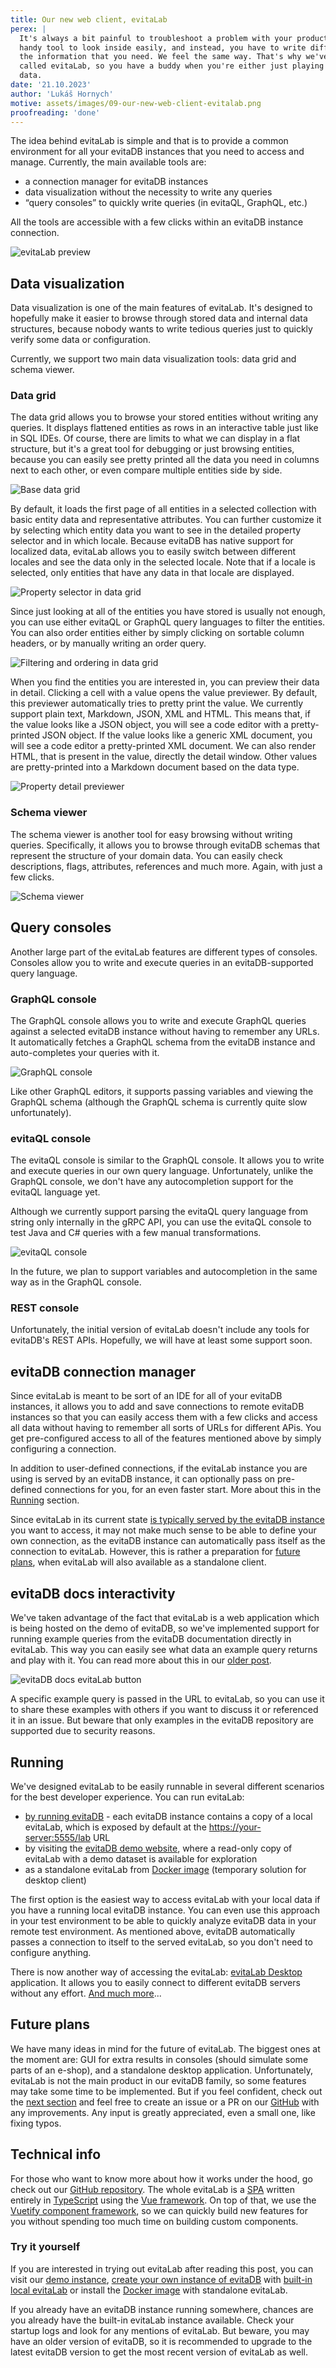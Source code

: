 ```yaml
---
title: Our new web client, evitaLab
perex: |
  It's always a bit painful to troubleshoot a problem with your production data inside a database if you don't have a
  handy tool to look inside easily, and instead, you have to write different kinds of queries using different tools to get
  the information that you need. We feel the same way. That's why we've created a hopefully handy GUI client for evitaDB
  called evitaLab, so you have a buddy when you're either just playing with evitaDB or you're already debugging production
  data.
date: '21.10.2023'
author: 'Lukáš Hornych'
motive: assets/images/09-our-new-web-client-evitalab.png
proofreading: 'done'
---
```


The idea behind evitaLab is simple and that is to provide a common environment for all your evitaDB instances that you
need to access and manage. Currently, the main available tools are:

- a connection manager for evitaDB instances
- data visualization without the necessity to write any queries
- “query consoles” to quickly write queries (in evitaQL, GraphQL, etc.)

All the tools are accessible with a few clicks within an evitaDB instance connection.

![evitaLab preview](assets/images/09-preview.png "evitaLab preview")

## Data visualization

Data visualization is one of the main features of evitaLab. It's designed to hopefully make it easier to browse through
stored data and internal data structures, because nobody wants to write tedious queries just to quickly verify some data
or configuration.

Currently, we support two main data visualization tools: data grid and schema viewer.

### Data grid

The data grid allows you to browse your stored entities without writing any queries. It displays flattened entities as rows
in an interactive table just like in SQL IDEs. Of course, there are limits to what we can display in a flat structure,
but it's a great tool for debugging or just browsing entities, because you can easily see pretty printed all the data
you need in columns next to each other, or even compare multiple entities side by side.

![Base data grid](assets/images/09-data-grid.png "Base data grid")

By default, it loads the first page of all entities in a selected collection with basic entity data and representative
attributes. You can further customize it by selecting which entity data you want to see in the detailed property
selector and in which locale. Because evitaDB has native support for localized data, evitaLab allows you to easily
switch between different locales and see the data only in the selected locale. Note that if a locale is selected, only entities 
that have any data in that locale are displayed.

![Property selector in data grid](assets/images/09-property-selector.png "Property selector in data grid")

Since just looking at all of the entities you have stored is usually not enough, you can use either evitaQL or GraphQL
query languages to filter the entities. You can also order entities either by simply clicking on sortable column
headers, or by manually writing an order query.

![Filtering and ordering in data grid](assets/images/09-data-grid-filter-order.png "Filtering and ordering in data grid")

When you find the entities you are interested in, you can preview their data in detail. Clicking a cell with a value
opens the value previewer. By default, this previewer automatically tries to pretty print the value. We currently
support plain text, Markdown, JSON, XML and HTML. This means that, if the value looks like a JSON object, you will see a
code editor with a pretty-printed JSON object. If the value looks like a generic XML document, you will see a code
editor a pretty-printed XML document. We can also render HTML, that is present in the value, directly the detail window.
Other values are pretty-printed into a Markdown document based on the data type.

![Property detail previewer](assets/images/09-data-grid-property-detail.png "Property detail previewer")

### Schema viewer

The schema viewer is another tool for easy browsing without writing queries. Specifically, it allows you to browse
through evitaDB schemas that represent the structure of your domain data. You can easily check descriptions, flags,
attributes, references and much more. Again, with just a few clicks.

![Schema viewer](assets/images/09-schema-viewer.png "Schema viewer")

## Query consoles

Another large part of the evitaLab features are different types of consoles. Consoles allow you to write and execute
queries in an evitaDB-supported query language.

### GraphQL console

The GraphQL console allows you to write and execute GraphQL queries against a selected evitaDB instance without having
to remember any URLs. It automatically fetches a GraphQL schema from the evitaDB instance and auto-completes your
queries with it.

![GraphQL console](assets/images/09-graphql-console.png "GraphQL console")

Like other GraphQL editors, it supports passing variables and viewing the GraphQL schema (although the GraphQL schema is
currently quite slow unfortunately).

### evitaQL console

The evitaQL console is similar to the GraphQL console. It allows you to write and execute queries in our own query
language. Unfortunately, unlike the GraphQL console, we don't have any autocompletion support for the evitaQL language
yet.

Although we currently support parsing the evitaQL query language from string only internally in the gRPC API, you can
use the evitaQL console to test Java and C# queries with a few manual transformations.

![evitaQL console](assets/images/09-evitaql-console.png "evitaQL console")

In the future, we plan to support variables and autocompletion in the same way as in the GraphQL console.

### REST console

Unfortunately, the initial version of evitaLab doesn't include any tools for evitaDB's REST APIs. Hopefully, we will
have at least some support soon.

## evitaDB connection manager

Since evitaLab is meant to be sort of an IDE for all of your evitaDB instances, it allows you to add and save
connections to remote evitaDB instances so that you can easily access them with a few clicks and access all data without
having to remember all sorts of URLs for different APis. You get pre-configured access to all of the features mentioned
above by simply configuring a connection.

In addition to user-defined connections, if the evitaLab instance you are using is served by an evitaDB instance, it can
optionally pass on pre-defined connections for you, for an even faster start. More about this in the [Running](#running) section.

Since evitaLab in its current state [is typically served by the evitaDB instance](#running) you want to access,
it may not make much sense to
be able to define your own connection, as the evitaDB instance can automatically pass itself as the connection to
evitaLab. However, this is rather a preparation for [future plans](#future-plans), when evitaLab will also available 
as a standalone client.

## evitaDB docs interactivity

We've taken advantage of the fact that evitaLab is a web application which is being hosted on the demo of evitaDB, so
we've implemented support for running example queries from the evitaDB documentation directly in evitaLab. This way you
can easily see what data an example query returns and play with it. You can read more about this in
our [older post](https://evitadb.io/blog/08-testable-documenation#examples-interactivity).

![evitaDB docs evitaLab button](assets/images/09-docs-interactivity.png "evitaDB docs evitaLab button")

A specific example query is passed in the URL to evitaLab, so you can use it to share these examples with others if you
want to discuss it or referenced it in an issue. But beware that only examples in the evitaDB repository are supported 
due to security reasons.

## Running

We've designed evitaLab to be easily runnable in several different scenarios for the best developer experience. You can
run evitaLab:

- [by running evitaDB](https://evitadb.io/documentation/operate/configure#evitalab-configuration) - each evitaDB instance 
  contains a copy of a local evitaLab, which is exposed by default at
  the [https://your-server:5555/lab](https://your-server:5555/lab) URL
- by visiting the [evitaDB demo website](https://demo.evitadb.io), where a read-only copy of evitaLab with a demo
  dataset is available for exploration
- as a standalone evitaLab from [Docker image](https://github.com/FgForrest/evitalab#docker) (temporary solution for
  desktop client)

The first option is the easiest way to access evitaLab with your local data if you have a running local evitaDB
instance. You can even use this approach in your test environment to be able to quickly analyze evitaDB data in your
remote test environment. As mentioned above, evitaDB automatically passes a connection to itself to the served evitaLab,
so you don't need to configure anything.

<Note type="info">

There is now another way of accessing the evitaLab: [evitaLab Desktop](https://evitadb.io/blog/18-introducing-evitalab-desktop) application.
It allows you to easily connect to different evitaDB servers without any effort. [And much more](https://evitadb.io/blog/18-introducing-evitalab-desktop)... 

</Note>

## Future plans

We have many ideas in mind for the future of evitaLab. The biggest ones at the moment are: GUI for extra results in
consoles (should simulate some parts of an e-shop), and a standalone desktop application. Unfortunately, evitaLab is not
the main product in our evitaDB family, so some features may take some time to be implemented. But if you feel
confident, check out the [next section](#technical-info) and feel free to create an issue or a PR on
our [GitHub](https://github.com/FgForrest/evitalab) with any improvements. Any input is greatly appreciated, even a
small one, like fixing typos.

## Technical info

For those who want to know more about how it works under the hood, go check out
our [GitHub repository](https://github.com/FgForrest/evitalab). The whole evitaLab is
a [SPA](https://en.wikipedia.org/wiki/Single-page_application) written entirely
in [TypeScript](https://www.typescriptlang.org/) using the [Vue framework](https://vuejs.org/). On top of that, we use
the [Vuetify component framework](https://vuetifyjs.com), so we can quickly build new features for you without spending
too much time on building custom components.

### Try it yourself

If you are interested in trying out evitaLab after reading this post, you can visit
our [demo instance](https://demo.evitadb.io), [create your own instance of evitaDB](https://evitadb.io/documentation/get-started/run-evitadb)
with [built-in local evitaLab](https://evitadb.io/documentation/operate/configure#evitalab-configuration) or install the [Docker image](https://github.com/FgForrest/evitalab#docker) with
standalone evitaLab.

If you already have an evitaDB instance running somewhere, chances are you already have the built-in evitaLab instance
available. Check your startup logs and look for any mentions of evitaLab. But beware, you may have an older version of
evitaDB, so it is recommended to upgrade to the latest evitaDB version to get the most recent version of evitaLab as
well.
